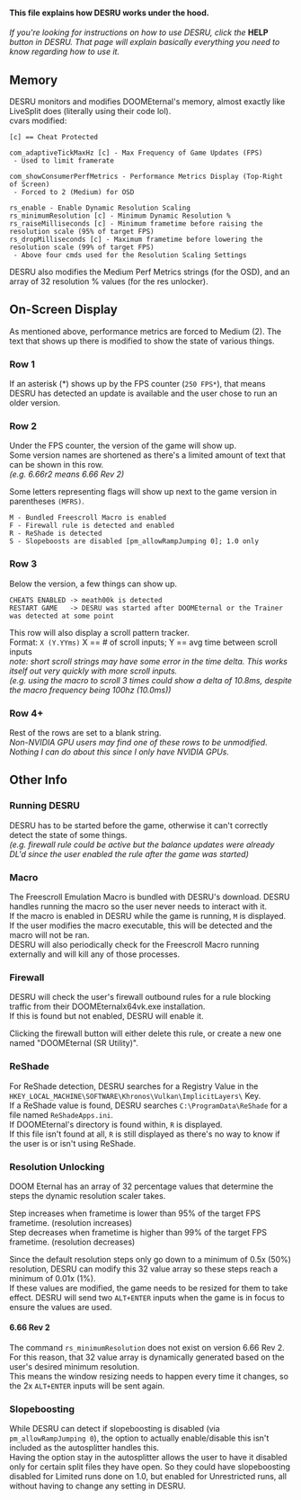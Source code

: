 #### This file explains how DESRU works under the hood.

*If you're looking for instructions on how to use DESRU, click the* **HELP** *button in DESRU. That page will explain basically everything you need to know regarding how to use it.*
## Memory
DESRU monitors and modifies DOOMEternal's memory, almost exactly like LiveSplit does (literally using their code lol).  
cvars modified:
```
[c] == Cheat Protected

com_adaptiveTickMaxHz [c] - Max Frequency of Game Updates (FPS)
 - Used to limit framerate

com_showConsumerPerfMetrics - Performance Metrics Display (Top-Right of Screen)
 - Forced to 2 (Medium) for OSD

rs_enable - Enable Dynamic Resolution Scaling
rs_minimumResolution [c] - Minimum Dynamic Resolution %
rs_raiseMilliseconds [c] - Minimum frametime before raising the resolution scale (95% of target FPS)
rs_dropMilliseconds [c] - Maximum frametime before lowering the resolution scale (99% of target FPS)
 - Above four cmds used for the Resolution Scaling Settings
```  
DESRU also modifies the Medium Perf Metrics strings (for the OSD), and an array of 32 resolution % values (for the res unlocker).

## On-Screen Display
As mentioned above, performance metrics are forced to Medium (2). The text that shows up there is modified to show the state of various things.

### Row 1
If an asterisk (\*) shows up by the FPS counter (`250 FPS*`), that means DESRU has detected an update is available and the user chose to run an older version.

### Row 2
Under the FPS counter, the version of the game will show up.  
Some version names are shortened as there's a limited amount of text that can be shown in this row.  
*(e.g. 6.66r2 means 6.66 Rev 2)*

Some letters representing flags will show up next to the game version in parentheses `(MFRS)`.
```
M - Bundled Freescroll Macro is enabled
F - Firewall rule is detected and enabled
R - ReShade is detected
S - Slopeboosts are disabled [pm_allowRampJumping 0]; 1.0 only
```  
### Row 3
Below the version, a few things can show up.
```
CHEATS ENABLED -> meath00k is detected
RESTART GAME   -> DESRU was started after DOOMEternal or the Trainer was detected at some point
```  
This row will also display a scroll pattern tracker.  
Format: `X (Y.YYms)` X == # of scroll inputs; Y == avg time between scroll inputs  
*note: short scroll strings may have some error in the time delta. This works itself out very quickly with more scroll inputs.  
(e.g. using the macro to scroll 3 times could show a delta of 10.8ms, despite the macro frequency being 100hz (10.0ms))*

### Row 4+
Rest of the rows are set to a blank string.  
*Non-NVIDIA GPU users may find one of these rows to be unmodified. Nothing I can do about this since I only have NVIDIA GPUs.*

## Other Info
### Running DESRU
DESRU has to be started before the game, otherwise it can't correctly detect the state of some things.  
*(e.g. firewall rule could be active but the balance updates were already DL'd since the user enabled the rule after the game was started)*

### Macro
The Freescroll Emulation Macro is bundled with DESRU's download. DESRU handles running the macro so the user never needs to interact with it.  
If the macro is enabled in DESRU while the game is running, `M` is displayed.  
If the user modifies the macro executable, this will be detected and the macro will not be ran.  
DESRU will also periodically check for the Freescroll Macro running externally and will kill any of those processes.

### Firewall
DESRU will check the user's firewall outbound rules for a rule blocking traffic from their DOOMEternalx64vk.exe installation.  
If this is found but not enabled, DESRU will enable it.

Clicking the firewall button will either delete this rule, or create a new one named "DOOMEternal (SR Utility)".

### ReShade
For ReShade detection, DESRU searches for a Registry Value in the `HKEY_LOCAL_MACHINE\SOFTWARE\Khronos\Vulkan\ImplicitLayers\` Key.  
If a ReShade value is found, DESRU searches `C:\ProgramData\ReShade` for a file named `ReShadeApps.ini`.  
If DOOMEternal's directory is found within, `R` is displayed.  
If this file isn't found at all, `R` is still displayed as there's no way to know if the user is or isn't using ReShade.

### Resolution Unlocking
DOOM Eternal has an array of 32 percentage values that determine the steps the dynamic resolution scaler takes.

Step increases when frametime is lower than 95% of the target FPS frametime. (resolution increases)  
Step decreases when frametime is higher than 99% of the target FPS frametime. (resolution decreases)

Since the default resolution steps only go down to a minimum of 0.5x (50%) resolution, DESRU can modify this 32 value array so these steps reach a minimum of 0.01x (1%).  
If these values are modified, the game needs to be resized for them to take effect. DESRU will send two `ALT+ENTER` inputs when the game is in focus to ensure the values are used.

#### 6.66 Rev 2
The command `rs_minimumResolution` does not exist on version 6.66 Rev 2. For this reason, that 32 value array is dynamically generated based on the user's desired minimum resolution.  
This means the window resizing needs to happen every time it changes, so the 2x `ALT+ENTER` inputs will be sent again.

### Slopeboosting
While DESRU can detect if slopeboosting is disabled (via `pm_allowRampJumping 0`), the option to actually enable/disable this isn't included as the autosplitter handles this.  
Having the option stay in the autosplitter allows the user to have it disabled only for certain split files they have open. So they could have slopeboosting disabled for Limited runs done on 1.0, but enabled for Unrestricted runs, all without having to change any setting in DESRU.

